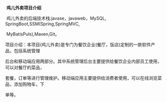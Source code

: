 ​														 **鸡儿外卖项目介绍**

​		鸡儿外卖的后端技术栈:javase，javaweb，MySQL, SpringBoot,SSM(Spring,SpringMVC,

​		MyBatisPuls),Maven,Git。



​		项目介绍：本项目(鸡儿外卖)是专门为餐饮企业(餐厅，饭店)定制的一款软件产品，包括系统管理

后台和移动端应用两部分。其中系统管理后台主要提供给餐饮企业内部员工使用，可以对餐厅的菜品，

套餐，订单等进行管理维护。移动端应用主要提供给消费者使用，可以在线浏览菜品，添加购物车，下

单等。











